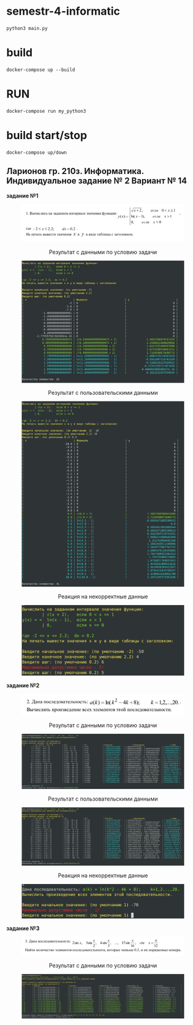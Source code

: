 # semestr-4-informatic
    python3 main.py

# build
    docker-compose up --build

# RUN
    docker-compose run my_python3

# build start/stop
    docker-compose up/down

## Ларионов гр. 210з. Информатика. Индивидуальное задание № 2 Вариант № 14

**задание №1**
<figure>
   <p align="center">
      <img src="https://github.com/dr-number/-semestr-4-informatic-var2/blob/master/for_read_me/ex_1/info.png">
   </p>
</figure>

<figure>
   <p align="center">Результат с данными по условию задачи</p>
   <p align="center">
      <img src="https://github.com/dr-number/-semestr-4-informatic-var2/blob/master/for_read_me/ex_1/standart.jpg">
   </p>
</figure>

<figure>
   <p align="center">Результат с пользовательскими данными</p>
   <p align="center">
      <img src="https://github.com/dr-number/-semestr-4-informatic-var2/blob/master/for_read_me/ex_1/custom_data.png">
   </p>
</figure>

<figure>
   <p align="center">Реакция на некорректные данные</p>
   <p align="center">
      <img src="https://github.com/dr-number/-semestr-4-informatic-var2/blob/master/for_read_me/ex_1/error_custom_data.png">
   </p>
</figure>

**задание №2**
<figure>
   <p align="center">
      <img src="https://github.com/dr-number/-semestr-4-informatic-var2/blob/master/for_read_me/ex_2/info.png">
   </p>
</figure>

<figure>
   <p align="center">Результат с данными по условию задачи</p>
   <p align="center">
      <img src="https://github.com/dr-number/-semestr-4-informatic-var2/blob/master/for_read_me/ex_2/standart.png">
   </p>
</figure>

<figure>
   <p align="center">Результат с пользовательскими данными</p>
   <p align="center">
      <img src="https://github.com/dr-number/-semestr-4-informatic-var2/blob/master/for_read_me/ex_2/custom_data.png">
   </p>
</figure>

<figure>
   <p align="center">Реакция на некорректные данные</p>
   <p align="center">
      <img src="https://github.com/dr-number/-semestr-4-informatic-var2/blob/master/for_read_me/ex_2/error_custom_data.png">
   </p>
</figure>

**задание №3**
<figure>
   <p align="center">
      <img src="https://github.com/dr-number/-semestr-4-informatic-var2/blob/master/for_read_me/ex_3/info.png">
   </p>
</figure>

<figure>
   <p align="center">Результат с данными по условию задачи</p>
   <p align="center">
      <img src="https://github.com/dr-number/-semestr-4-informatic-var2/blob/master/for_read_me/ex_3/standart.png">
   </p>
</figure>